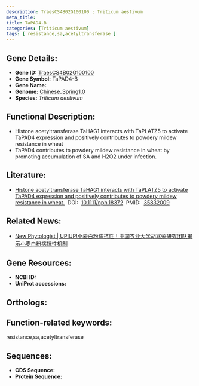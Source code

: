 ```yaml
---
description: TraesCS4B02G100100 ; Triticum aestivum
meta_title:
title: TaPAD4-B
categories: [Triticum aestivum]
tags: [ resistance,sa,acetyltransferase ]
---
```


## Gene Details:
- **Gene ID:**	[TraesCS4B02G100100]()
- **Gene Symbol:** TaPAD4-B
- **Gene Name:** 
- **Genome:** [Chinese_Spring1.0]()
- **Species:** *Triticum aestivum*

## Functional Description:
   - Histone acetyltransferase TaHAG1 interacts with TaPLATZ5 to activate TaPAD4 expression and positively contributes to powdery mildew resistance in wheat
   - TaPAD4 contributes to powdery mildew resistance in wheat by promoting accumulation of SA and H2O2 under infection.

## Literature:
   - [Histone acetyltransferase TaHAG1 interacts with TaPLATZ5 to activate TaPAD4 expression and positively contributes to powdery mildew resistance in wheat.]( https://nph.onlinelibrary.wiley.com/doi/10.1111/nph.18372)&nbsp;&nbsp;DOI:&nbsp;&nbsp;[10.1111/nph.18372](https://nph.onlinelibrary.wiley.com/doi/10.1111/nph.18372)&nbsp;&nbsp;PMID:&nbsp;&nbsp;[35832009](https://pubmed.ncbi.nlm.nih.gov/35832009/)

## Related News:
   - [New Phytologist | UP!UP!小麦白粉病抗性！中国农业大学胡兆荣研究团队揭示小麦白粉病抗性机制](https://mp.weixin.qq.com/s?__biz=Mzg3MDEwNDEyMg==&mid=2247533597&idx=5&sn=0603b8d39d7149d7b032ec1dea907585&chksm=ce90e948f9e7605e950319d2f4d90b8f532e50624517ac1a2e5f97b190925a4517bdbb5506b3&scene=27#wechat_redirect)

## Gene Resources:
- **NCBI ID:** [](https://www.ncbi.nlm.nih.gov/gene/?term=)
- **UniProt accessions:** [](https://www.uniprot.org/uniprotkb//entry)

## Orthologs:

## Function-related keywords:
resistance,sa,acetyltransferase

## Sequences:
- **CDS Sequence:**
- **Protein Sequence:**
